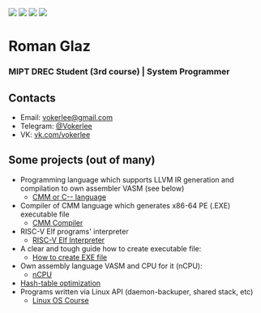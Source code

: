 <p align="left">
    <img src="https://img.shields.io/badge/Age-20-blue" />
    <img src="https://img.shields.io/badge/Focus-System%20Programming-darkgreen" />
    <img src="https://img.shields.io/badge/Lives-Russia-darkblue" />
    <img src="https://img.shields.io/badge/Languages-English%20%26%20Russian-red" />
</p>

<h1 align="left">Roman Glaz </h1>
<h3 align="left">MIPT DREC Student (3rd course) | System Programmer </h3>

## Contacts
* Email: [vokerlee@gmail.com](mailto:vokerlee@gmail.com)
* Telegram: [@Vokerlee](https://telegram.me/vokerlee)
* VK: [vk.com/vokerlee](https://vk.com/vokerlee)

## Some projects (out of many)

* Programming language which supports LLVM IR generation and compilation to own assembler VASM (see below)
    * [CMM or C-- language](https://github.com/Vokerlee/CMM-Language)
* Compiler of CMM language which generates x86-64 PE (.EXE) executable file
    * [CMM Compiler](https://github.com/Vokerlee/CMM-Compiler)
* RISC-V Elf programs' interpreter
    * [RISC-V Elf Interpreter](https://github.com/Vokerlee/RISC-V-ELF-Interpreter)
* A clear and tough guide how to create executable file:
    * [How to create EXE file](https://github.com/Vokerlee/Create-EXE-in-20-minutes)
* Own assembly language VASM and CPU for it (nCPU):
    * [nCPU](https://github.com/Vokerlee/Compiler-technologies/tree/master/nCPU)
* [Hash-table optimization](https://github.com/Vokerlee/Assembly/tree/master/5.2.%20Hash-table's%20optimization)
* Programs written via Linux API (daemon-backuper, shared stack, etc)
    * [Linux OS Course](https://github.com/Vokerlee/Linux-OS-Course)
